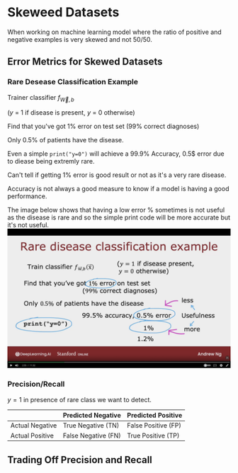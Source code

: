 # Skeweed Datasets

When working on machine learning model where the ratio of positive and negative examples is very skewed and not 50/50.


## Error Metrics for Skewed Datasets


### Rare Desease Classification Example

Trainer classifier $f_{\vec{W},b}$

($y$ = 1 if disease is present,
$y$ = 0 otherwise)

Find that you've got 1% error on test set (99% correct diagnoses)

Only 0.5% of patients have the disease.

Even a simple `print("y=0")` will achieve a 99.9% Accuracy, 0.5$ error due to diease being extremly rare.


Can't tell if getting 1% error is good result or not as it's a very rare disease.

Accuracy is not always a good measure to know if a model is having a good performance.

The image below shows that having a low error % sometimes is not useful as the disease is rare and so the simple print code will be more accurate but it's not useful.
![image of rare disease classification example](images/Rare-Disease-Classification-Example.png)


### Precision/Recall


$y = 1$ in presence of rare class we want to detect.


|              | Predicted Negative | Predicted Positive |
|--------------|--------------------|--------------------|
| Actual Negative | True Negative (TN) | False Positive (FP) |
| Actual Positive | False Negative (FN) | True Positive (TP) |





## Trading Off Precision and Recall



